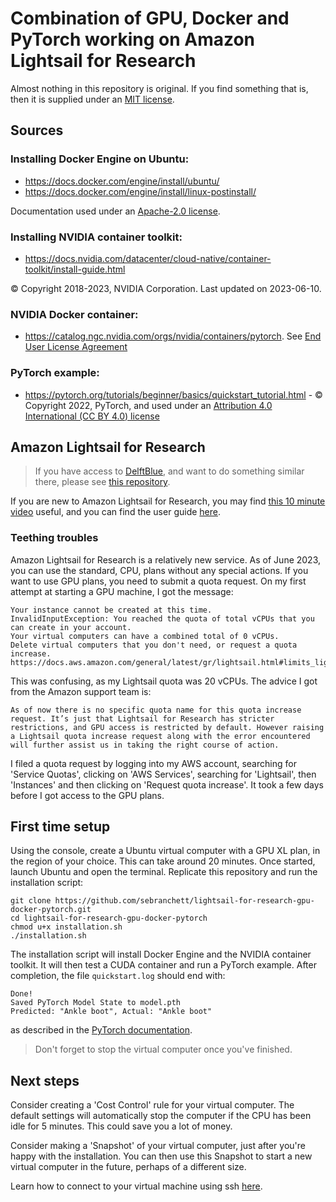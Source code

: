 # Combination of GPU, Docker and PyTorch working on Amazon Lightsail for Research

Almost nothing in this repository is original. If you find something that is, then it is supplied under an [MIT license](./LICENSE).

## Sources

### Installing Docker Engine on Ubuntu:
- https://docs.docker.com/engine/install/ubuntu/
- https://docs.docker.com/engine/install/linux-postinstall/

Documentation used under an [Apache-2.0 license](https://github.com/docker/docs/blob/main/LICENSE).

### Installing NVIDIA container toolkit:
- https://docs.nvidia.com/datacenter/cloud-native/container-toolkit/install-guide.html

© Copyright 2018-2023, NVIDIA Corporation. Last updated on 2023-06-10.

### NVIDIA Docker container:
- https://catalog.ngc.nvidia.com/orgs/nvidia/containers/pytorch.
See [End User License Agreement](https://developer.nvidia.com/ngc/nvidia-deep-learning-container-license)

### PyTorch example:
- https://pytorch.org/tutorials/beginner/basics/quickstart_tutorial.html - © Copyright 2022, PyTorch, and used under an [Attribution 4.0 International (CC BY 4.0) license](https://creativecommons.org/licenses/by/4.0/)

## Amazon Lightsail for Research
> If you have access to [DelftBlue](https://doc.dhpc.tudelft.nl/delftblue/), and want to do something similar there, please see [this repository](https://github.com/sebranchett/delftblue-gpu-apptainer-pytorch/tree/main).

If you are new to Amazon Lightsail for Research, you may find [this 10 minute video](https://www.youtube.com/watch?v=3QF_N21e_oc) useful, and you can find the user guide [here](https://docs.aws.amazon.com/lightsail-for-research/latest/ug/what-is-lfr.html).

### Teething troubles
Amazon Lightsail for Research is a relatively new service.
As of June 2023, you can use the standard, CPU, plans without any special actions. If you want to use GPU plans, you need to submit a quota request. On my first attempt at starting a GPU machine, I got the message:
```
Your instance cannot be created at this time.
InvalidInputException: You reached the quota of total vCPUs that you can create in your account.
Your virtual computers can have a combined total of 0 vCPUs.
Delete virtual computers that you don't need, or request a quota increase.
https://docs.aws.amazon.com/general/latest/gr/lightsail.html#limits_lightsail
```
This was confusing, as my Lightsail quota was 20 vCPUs. The advice I got from the Amazon support team is:
```
As of now there is no specific quota name for this quota increase request. It’s just that Lightsail for Research has stricter restrictions, and GPU access is restricted by default. However raising a Lightsail quota increase request along with the error encountered will further assist us in taking the right course of action.
```
I filed a quota request by logging into my AWS account, searching for 'Service Quotas', clicking on 'AWS Services', searching for 'Lightsail', then 'Instances' and then clicking on 'Request quota increase'. It took a few days before I got access to the GPU plans.

## First time setup
Using the console, create a Ubuntu virtual computer with a GPU XL plan, in the region of your choice. This can take around 20 minutes. Once started, launch Ubuntu and open the terminal. Replicate this repository and run the installation script:
```
git clone https://github.com/sebranchett/lightsail-for-research-gpu-docker-pytorch.git
cd lightsail-for-research-gpu-docker-pytorch
chmod u+x installation.sh
./installation.sh
```
The installation script will install Docker Engine and the NVIDIA container toolkit. It will then test a CUDA container and run a PyTorch example. After completion, the file `quickstart.log` should end with:
```
Done!
Saved PyTorch Model State to model.pth
Predicted: "Ankle boot", Actual: "Ankle boot"
```
as described in the [PyTorch documentation](https://pytorch.org/tutorials/beginner/basics/quickstart_tutorial.html).

> Don't forget to stop the virtual computer once you've finished.

## Next steps
Consider creating a 'Cost Control' rule for your virtual computer. The default settings will automatically stop the computer if the CPU has been idle for 5 minutes. This could save you a lot of money.

Consider making a 'Snapshot' of your virtual computer, just after you're happy with the installation. You can then use this Snapshot to start a new virtual computer in the future, perhaps of a different size.

Learn how to connect to your virtual machine using ssh [here](https://docs.aws.amazon.com/lightsail-for-research/latest/ug/connect-using-ssh.html).